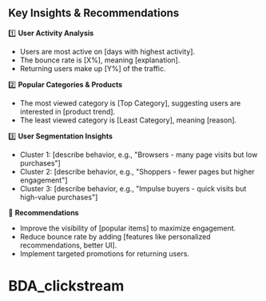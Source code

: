 ## Key Insights & Recommendations

1️⃣ **User Activity Analysis**
   - Users are most active on [days with highest activity].
   - The bounce rate is [X%], meaning [explanation].
   - Returning users make up [Y%] of the traffic.

2️⃣ **Popular Categories & Products**
   - The most viewed category is [Top Category], suggesting users are interested in [product trend].
   - The least viewed category is [Least Category], meaning [reason].

3️⃣ **User Segmentation Insights**
   - Cluster 1: [describe behavior, e.g., "Browsers - many page visits but low purchases"]
   - Cluster 2: [describe behavior, e.g., "Shoppers - fewer pages but higher engagement"]
   - Cluster 3: [describe behavior, e.g., "Impulse buyers - quick visits but high-value purchases"]

📌 **Recommendations**
- Improve the visibility of [popular items] to maximize engagement.
- Reduce bounce rate by adding [features like personalized recommendations, better UI].
- Implement targeted promotions for returning users.
# BDA_clickstream
